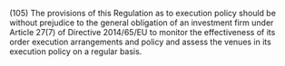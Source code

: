 (105) The provisions of this Regulation as to execution policy should be without prejudice to the general obligation of an investment firm under Article 27(7) of Directive 2014/65/EU to monitor the effectiveness of its order execution arrangements and policy and assess the venues in its execution policy on a regular basis.